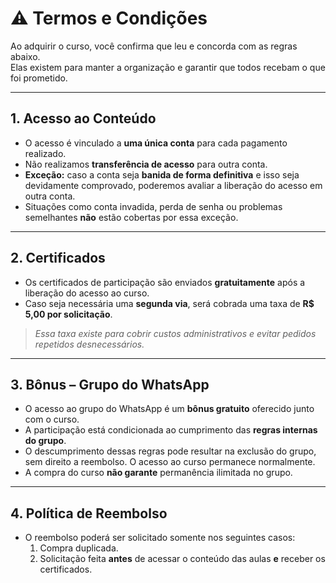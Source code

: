 # ⚠️ Termos e Condições

Ao adquirir o curso, você confirma que leu e concorda com as regras abaixo.  
Elas existem para manter a organização e garantir que todos recebam o que foi prometido.

---

## 1. Acesso ao Conteúdo
- O acesso é vinculado a **uma única conta** para cada pagamento realizado.  
- Não realizamos **transferência de acesso** para outra conta.  
- **Exceção:** caso a conta seja **banida de forma definitiva** e isso seja devidamente comprovado, poderemos avaliar a liberação do acesso em outra conta.  
- Situações como conta invadida, perda de senha ou problemas semelhantes **não** estão cobertas por essa exceção.

---

## 2. Certificados
- Os certificados de participação são enviados **gratuitamente** após a liberação do acesso ao curso.  
- Caso seja necessária uma **segunda via**, será cobrada uma taxa de **R$ 5,00 por solicitação**.

> *Essa taxa existe para cobrir custos administrativos e evitar pedidos repetidos desnecessários.*
---

## 3. Bônus – Grupo do WhatsApp
- O acesso ao grupo do WhatsApp é um **bônus gratuito** oferecido junto com o curso.  
- A participação está condicionada ao cumprimento das **regras internas do grupo**.  
- O descumprimento dessas regras pode resultar na exclusão do grupo, sem direito a reembolso. O acesso ao curso permanece normalmente.  
- A compra do curso **não garante** permanência ilimitada no grupo.

---

## 4. Política de Reembolso
- O reembolso poderá ser solicitado somente nos seguintes casos:
  1. Compra duplicada.
  2. Solicitação feita **antes** de acessar o conteúdo das aulas **e** receber os certificados.
